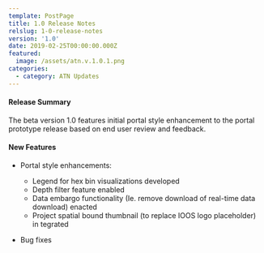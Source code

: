 ```yaml
---
template: PostPage
title: 1.0 Release Notes
relslug: 1-0-release-notes
version: '1.0'
date: 2019-02-25T00:00:00.000Z
featured:
  image: /assets/atn.v.1.0.1.png
categories:
  - category: ATN Updates
---
```

#### Release Summary

The beta version 1.0 features initial portal style enhancement to the portal prototype release based on end user review and feedback.


#### New Features

* Portal style enhancements:
  * Legend for hex bin visualizations developed  
  * Depth filter feature enabled
  * Data embargo functionality (Ie. remove download of real-time data download) enacted   
  * Project spatial bound thumbnail (to replace IOOS logo placeholder) in
tegrated

*  Bug fixes
